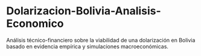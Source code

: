 # Dolarizacion-Bolivia-Analisis-Economico
Análisis técnico-financiero sobre la viabilidad de una dolarización en Bolivia basado en evidencia empírica y simulaciones macroeconómicas.
